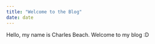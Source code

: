 ```yaml
---
title: "Welcome to the Blog"
date: date
---
```


Hello, my name is Charles Beach. Welcome to my blog :D
